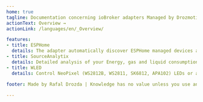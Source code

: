 ```yaml
---
home: true
tagline: Documentation concerning ioBroker adapters Managed by DrozmotiX
actionText: Overview →
actionLink: /languages/en/_Overview/

features:
- title: ESPHome
  details: The adapter automatically discover ESPHome managed devices and synchronize their data with ioBroker
- title: SourceAnalytix
  details: Detailed analysis of your Energy, gas and liquid consumptions. Supports (kWh, Wh, Watt, l/h and m3 )
- title: WLED
  details: Control NeoPixel (WS2812B, WS2811, SK6812, APA102) LEDs or also SPI based chipsets like the WS2801!
  
footer: Made by Rafal Drozda | Knowledge has no value unless you use and share it

---
```

